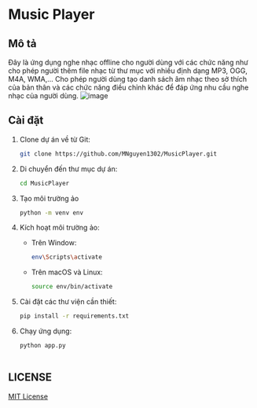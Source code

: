 # Music Player
## Mô tả
Đây là ứng dụng nghe nhạc offline cho người dùng với các chức năng như cho phép người thêm file nhạc từ thư mục với nhiều định dạng MP3, OGG, M4A, WMA,... Cho phép người dùng tạo danh sách âm nhạc theo sở thích của bản thân và các chức năng điều chỉnh khác để đáp ứng nhu cầu nghe nhạc của người dùng. 
![image](https://github.com/MNguyen1302/MusicPlayer/assets/77737848/2821d418-cf2e-4449-bde2-f793cebcee6c)

## Cài đặt 

1. Clone dự án về từ Git:

   ```bash
   git clone https://github.com/MNguyen1302/MusicPlayer.git
2. Di chuyển đến thư mục dự án:

    ```bash
    cd MusicPlayer
3. Tạo môi trường ảo
    ```bash
    python -m venv env
4. Kích hoạt môi trường ảo:
    - Trên Window:
      ```bash
      env\Scripts\activate
    - Trên macOS và Linux:
      ```bash
      source env/bin/activate
5. Cài đặt các thư viện cần thiết:
    ```bash
    pip install -r requirements.txt
6. Chạy ứng dụng:
    ```bash
    python app.py
  
## LICENSE
[MIT License](LICENSE)
